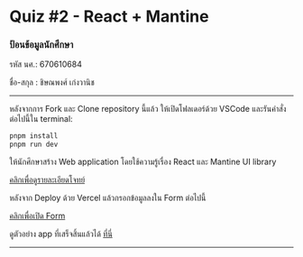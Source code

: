 # Quiz #2 - React + Mantine

### ป้อนข้อมูลนักศึกษา

รหัส นศ.: 670610684

ชื่อ-สกุล : ชิษณพงศ์ เก่งวานิช

---

หลังจากการ Fork และ Clone repository นี้แล้ว ให้เปิดโฟลเดอร์ด้วย VSCode และรันคำสั่งต่อไปนี้ใน terminal:

```bash
pnpm install
pnpm run dev
```

ให้นักศึกษาสร้าง Web application โดยใช้ความรู้เรื่อง React และ Mantine UI library

[คลิกเพื่อดูรายละเอียดโจทย์](https://o365cmu-my.sharepoint.com/:b:/g/personal/dome_potikanond_cmu_ac_th/EYPxo0P_4KpMvJnSzd7XBpkBtinqpFvUQ3lEkbF8oaDAqg?e=qGHP8M)

หลังจาก Deploy ด้วย Vercel แล้วกรอกข้อมูลลงใน Form ต่อไปนี้

[คลิกเพื่อเปิด Form](https://forms.office.com/r/JMPA7ZSFj0)

ดูตัวอย่าง app ที่เสร็จสิ้นแล้วได้ [ที่นี่](https://quiz2-chanadda-j4bopmzo9.vercel.app/)

---
